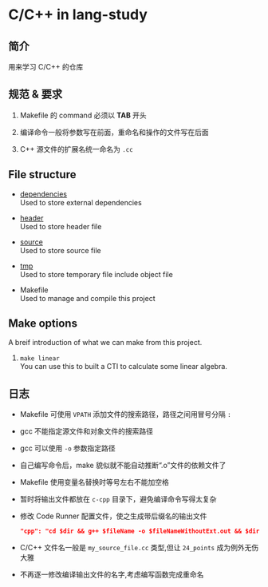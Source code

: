 # C/C++ in lang-study

## 简介
用来学习 C/C++ 的仓库

## 规范 & 要求
1. Makefile 的 command 必须以 **TAB** 开头  

2. 编译命令一般将参数写在前面，重命名和操作的文件写在后面  

3. C++ 源文件的扩展名统一命名为 `.cc`  


## File structure
- [dependencies](dependencies)  
	Used to store external dependencies  

- [header](header)  
	Used to store header file  

- [source](source)  
	Used to store source file  

- [tmp](tmp)  
	Used to store temporary file include object file  

- Makefile  
	Used to manage and compile this project

## Make options
A breif introduction of what we can make from this project.  

1. `make linear`  
	You can use this to built a CTI to calculate some linear algebra.  

## 日志
- Makefile 可使用 `VPATH` 添加文件的搜索路径，路径之间用冒号分隔 `:`  

- gcc 不能指定源文件和对象文件的搜索路径  

- gcc 可以使用 `-o` 参数指定路径  

- 自己编写命令后，make 貌似就不能自动推断“.o”文件的依赖文件了  

- Makefile 使用变量名替换时等号左右不能加空格  

- 暂时将输出文件都放在 `c-cpp` 目录下，避免编译命令写得太复杂  

- 修改 Code Runner 配置文件，使之生成带后缀名的输出文件  
	```json
    "cpp": "cd $dir && g++ $fileName -o $fileNameWithoutExt.out && $dir$fileNameWithoutExt.out",
	```

- C/C++ 文件名一般是 `my_source_file.cc` 类型,但让 `24_points` 成为例外无伤大雅  

- 不再逐一修改编译输出文件的名字,考虑编写函数完成重命名  